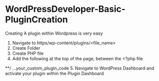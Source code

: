 # WordPressDeveloper-Basic-PluginCreation

Creating A plugin within Wordpress is very easy 

1. Navigate to https/wp-content/plugins/<file_name>
2. Create Folder
3. Create PHP file
4. Add the following at the top of the page, between the <?php file

<?php

  /**
  * Plugin Name: <Plugin_Name>
  **/

  ...your_custom_plugin_code


5. Navigate to WordPress Dashboard and activate your plugin within the Plugin Dashboard
